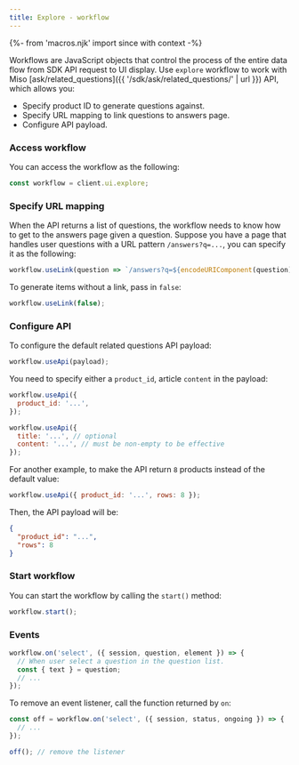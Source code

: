 ```yaml
---
title: Explore - workflow
---
```


{%- from 'macros.njk' import since with context -%}

Workflows are JavaScript objects that control the process of the entire data flow from SDK API request to UI display. Use `explore` workflow to work with Miso [ask/related_questions]({{ '/sdk/ask/related_questions/' | url }}) API, which allows you:

* Specify product ID to generate questions against.
* Specify URL mapping to link questions to answers page.
* Configure API payload.

### Access workflow

You can access the workflow as the following:

```js
const workflow = client.ui.explore;
```

### Specify URL mapping

When the API returns a list of questions, the workflow needs to know how to get to the answers page given a question. Suppose you have a page that handles user questions with a URL pattern `/answers?q=...`, you can specify it as the following:

```js
workflow.useLink(question => `/answers?q=${encodeURIComponent(question)}`);
```

To generate items without a link, pass in `false`:

```js
workflow.useLink(false);
```

### Configure API

To configure the default related questions API payload:

```js
workflow.useApi(payload);
```

You need to specify either a `product_id`, article `content` in the payload:

```js
workflow.useApi({
  product_id: '...',
});

workflow.useApi({
  title: '...', // optional
  content: '...', // must be non-empty to be effective
});
```

For another example, to make the API return `8` products instead of the default value:

```js
workflow.useApi({ product_id: '...', rows: 8 });
```

Then, the API payload will be:

```json
{
  "product_id": "...",
  "rows": 8
}
```

### Start workflow

You can start the workflow by calling the `start()` method:

```js
workflow.start();
```

### Events

```js
workflow.on('select', ({ session, question, element }) => {
  // When user select a question in the question list.
  const { text } = question;
  // ...
});
```

To remove an event listener, call the function returned by `on`:

```js
const off = workflow.on('select', ({ session, status, ongoing }) => {
  // ...
});

off(); // remove the listener
```
